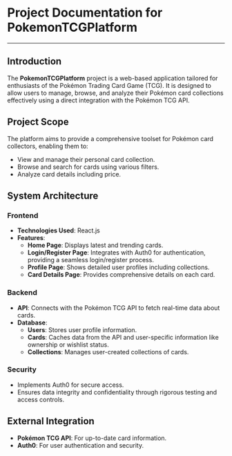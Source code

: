 # Project Documentation for PokemonTCGPlatform

---

## Introduction

The **PokemonTCGPlatform** project is a web-based application tailored for enthusiasts of the Pokémon Trading Card Game (TCG). It is designed to allow users to manage, browse, and analyze their Pokémon card collections effectively using a direct integration with the Pokémon TCG API.

## Project Scope

The platform aims to provide a comprehensive toolset for Pokémon card collectors, enabling them to:

- View and manage their personal card collection.
- Browse and search for cards using various filters.
- Analyze card details including price.

## System Architecture

### Frontend

- **Technologies Used**: React.js
- **Features**:
  - **Home Page**: Displays latest and trending cards.
  - **Login/Register Page**: Integrates with Auth0 for authentication, providing a seamless login/register process.
  - **Profile Page**: Shows detailed user profiles including collections.
  - **Card Details Page**: Provides comprehensive details on each card.

### Backend

- **API**: Connects with the Pokémon TCG API to fetch real-time data about cards.
- **Database**:
  - **Users**: Stores user profile information.
  - **Cards**: Caches data from the API and user-specific information like ownership or wishlist status.
  - **Collections**: Manages user-created collections of cards.

### Security

- Implements Auth0 for secure access.
- Ensures data integrity and confidentiality through rigorous testing and access controls.

## External Integration

- **Pokémon TCG API**: For up-to-date card information.
- **Auth0**: For user authentication and security.
